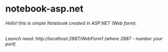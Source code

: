# notebook-asp.net
###### Hello! this is simple Notebook created in ASP.NET (Web form).
###### Launch need: http://localhost:2887/WebForm1 (where 2887 - number your port)
